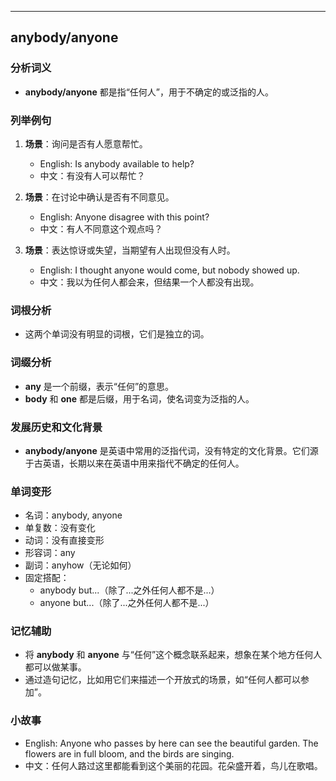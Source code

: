 
---------------
## anybody/anyone
### 分析词义
- **anybody/anyone** 都是指“任何人”，用于不确定的或泛指的人。

### 列举例句
1. **场景**：询问是否有人愿意帮忙。
   - English: Is anybody available to help?
   - 中文：有没有人可以帮忙？

2. **场景**：在讨论中确认是否有不同意见。
   - English: Anyone disagree with this point?
   - 中文：有人不同意这个观点吗？

3. **场景**：表达惊讶或失望，当期望有人出现但没有人时。
   - English: I thought anyone would come, but nobody showed up.
   - 中文：我以为任何人都会来，但结果一个人都没有出现。

### 词根分析
- 这两个单词没有明显的词根，它们是独立的词。

### 词缀分析
- **any** 是一个前缀，表示“任何”的意思。
- **body** 和 **one** 都是后缀，用于名词，使名词变为泛指的人。

### 发展历史和文化背景
- **anybody/anyone** 是英语中常用的泛指代词，没有特定的文化背景。它们源于古英语，长期以来在英语中用来指代不确定的任何人。

### 单词变形
- 名词：anybody, anyone
- 单复数：没有变化
- 动词：没有直接变形
- 形容词：any
- 副词：anyhow（无论如何）
- 固定搭配：
  - anybody but...（除了...之外任何人都不是...）
  - anyone but...（除了...之外任何人都不是...）

### 记忆辅助
- 将 **anybody** 和 **anyone** 与“任何”这个概念联系起来，想象在某个地方任何人都可以做某事。
- 通过造句记忆，比如用它们来描述一个开放式的场景，如“任何人都可以参加”。

### 小故事
- English: Anyone who passes by here can see the beautiful garden. The flowers are in full bloom, and the birds are singing.
- 中文：任何人路过这里都能看到这个美丽的花园。花朵盛开着，鸟儿在歌唱。

